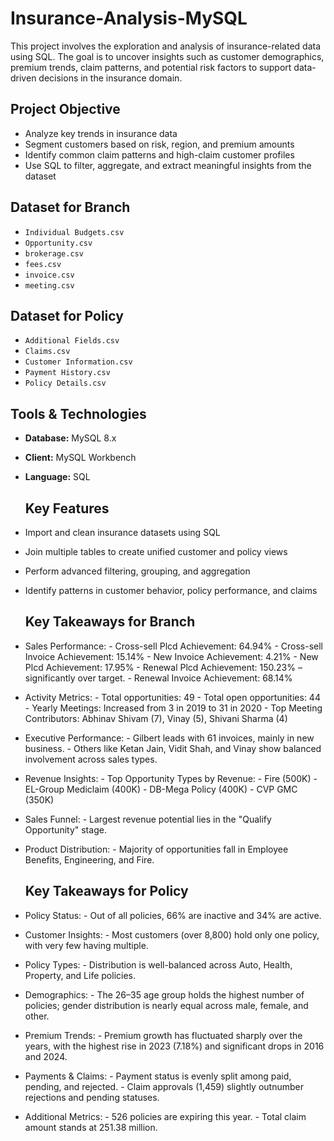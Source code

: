 # Insurance-Analysis-MySQL

This project involves the exploration and analysis of insurance-related data using SQL. The goal is to uncover insights such as customer demographics, premium trends, claim patterns, 
and potential risk factors to support data-driven decisions in the insurance domain.

## Project Objective

- Analyze key trends in insurance data
- Segment customers based on risk, region, and premium amounts
- Identify common claim patterns and high-claim customer profiles
- Use SQL to filter, aggregate, and extract meaningful insights from the dataset

## Dataset for Branch

- `Individual Budgets.csv`
- `Opportunity.csv`
- `brokerage.csv`
- `fees.csv`
- `invoice.csv`
- `meeting.csv`

## Dataset for Policy

- `Additional Fields.csv`
- `Claims.csv`
- `Customer Information.csv`
- `Payment History.csv`
- `Policy Details.csv`

## Tools & Technologies

- **Database:** MySQL 8.x  
- **Client:** MySQL Workbench 
- **Language:** SQL

  ## Key Features

- Import and clean insurance datasets using SQL
- Join multiple tables to create unified customer and policy views
- Perform advanced filtering, grouping, and aggregation
- Identify patterns in customer behavior, policy performance, and claims

   ## Key Takeaways for Branch

- Sales Performance:
      - Cross-sell Plcd Achievement: 64.94%
      - Cross-sell Invoice Achievement: 15.14%
      - New Invoice Achievement: 4.21%
      - New Plcd Achievement: 17.95%
      - Renewal Plcd Achievement: 150.23% – significantly over target.
      - Renewal Invoice Achievement: 68.14%
- Activity Metrics:
      - Total opportunities: 49
      - Total open opportunities: 44
      - Yearly Meetings: Increased from 3 in 2019 to 31 in 2020
      - Top Meeting Contributors: Abhinav Shivam (7), Vinay (5), Shivani Sharma (4)
- Executive Performance:
      - Gilbert leads with 61 invoices, mainly in new business.
      - Others like Ketan Jain, Vidit Shah, and Vinay show balanced involvement across sales types.
- Revenue Insights:
      - Top Opportunity Types by Revenue:
            - Fire (500K)
            - EL-Group Mediclaim (400K)
            - DB-Mega Policy (400K)
            - CVP GMC (350K)
- Sales Funnel:
      - Largest revenue potential lies in the "Qualify Opportunity" stage.
- Product Distribution:
      - Majority of opportunities fall in Employee Benefits, Engineering, and Fire.
  
   ## Key Takeaways for Policy

- Policy Status:
      - Out of all policies, 66% are inactive and 34% are active.
- Customer Insights:
      - Most customers (over 8,800) hold only one policy, with very few having multiple.
- Policy Types:
      - Distribution is well-balanced across Auto, Health, Property, and Life policies.
- Demographics:
      - The 26–35 age group holds the highest number of policies; gender distribution is nearly equal across male, female, and other.
- Premium Trends:
      - Premium growth has fluctuated sharply over the years, with the highest rise in 2023 (7.18%) and significant drops in 2016 and 2024.
- Payments & Claims:
      - Payment status is evenly split among paid, pending, and rejected.
      - Claim approvals (1,459) slightly outnumber rejections and pending statuses.
- Additional Metrics:
      - 526 policies are expiring this year.
      - Total claim amount stands at 251.38 million.

